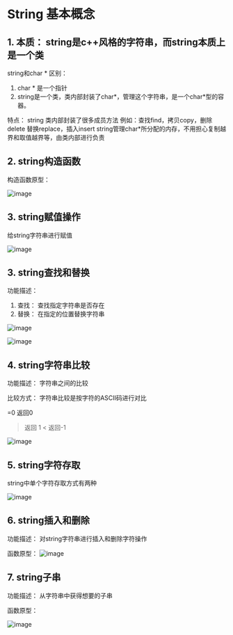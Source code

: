 
# String 基本概念

## 1. 本质： string是c++风格的字符串，而string本质上是一个类

string和char * 区别：
1. char * 是一个指针
2. string是一个类，类内部封装了char*，管理这个字符串，是一个char*型的容器。

特点：
string 类内部封装了很多成员方法
例如：查找find，拷贝copy，删除delete 替换replace，插入insert
string管理char*所分配的内存，不用担心复制越界和取值越界等，由类内部进行负责

## 2. string构造函数

构造函数原型：

![image](https://user-images.githubusercontent.com/38579506/128685566-b00fc765-09ce-46b3-a99d-f5c4ce92196c.png)

## 3. string赋值操作

给string字符串进行赋值

![image](https://user-images.githubusercontent.com/38579506/128688747-e0704ade-9923-403f-9464-9b59dbe154d1.png)

## 3. string查找和替换

功能描述：
1. 查找： 查找指定字符串是否存在
2. 替换： 在指定的位置替换字符串

![image](https://user-images.githubusercontent.com/38579506/128692185-96111252-7699-4dd8-8ed2-043b67015ba3.png)

![image](https://user-images.githubusercontent.com/38579506/128693274-c745b9d8-1e8e-46af-9841-26c24c22eed6.png)

## 4. string字符串比较

功能描述：
字符串之间的比较

比较方式：
字符串比较是按字符的ASCII码进行对比

=0 返回0
> 返回 1
< 返回-1

![image](https://user-images.githubusercontent.com/38579506/128693665-fe9f7ab6-fe38-4018-8223-95c33c76a141.png)

## 5. string字符存取

string中单个字符存取方式有两种

![image](https://user-images.githubusercontent.com/38579506/128694353-ae69d01e-8814-4f30-9d37-40828db37534.png)

## 6. string插入和删除

功能描述：
对string字符串进行插入和删除字符操作

函数原型：
![image](https://user-images.githubusercontent.com/38579506/128695357-b486a008-f5bb-4364-bfd8-73c321e3388a.png)


## 7. string子串

功能描述：
从字符串中获得想要的子串

函数原型：

![image](https://user-images.githubusercontent.com/38579506/128695992-9b029387-a5bc-42f3-899c-a5a3990d0fd5.png)


